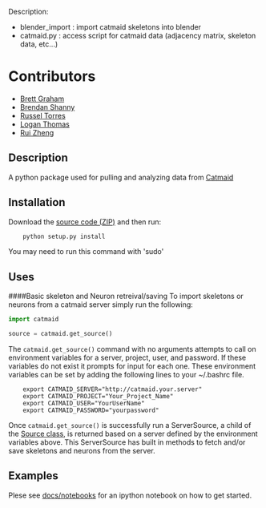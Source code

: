 Description:
- blender_import : import catmaid skeletons into blender
- catmaid.py : access script for catmaid data (adjacency matrix, skeleton data, etc...)

# Contributors
* [Brett Graham](https://github.com/braingram)
* [Brendan Shanny](https://github.com/brenshanny)
* [Russel Torres](https://github.com/RussTorres)
* [Logan Thomas](https://github.com/Lathomas42)
* [Rui Zheng](https://github.com/rui14)

## Description
A python package used for pulling and analyzing data from [Catmaid](www.catmaid.org)

## Installation
Download the [source code (ZIP)](https://github.com/htem/catmaid_tools/archive/module.zip "catmaid_tools source code") and then run:
```python
    python setup.py install
```
You may need to run this command with 'sudo'
## Uses

####Basic skeleton and Neuron retreival/saving
To import skeletons or neurons from a catmaid server simply run the following:
```python
import catmaid

source = catmaid.get_source()
```
The `catmaid.get_source()` command with no arguments attempts to call on environment variables for a server, project, user, and password. If these variables do not exist it prompts for input for each one. These environment variables can be set by adding the following lines to your ~/.bashrc file.
```
    export CATMAID_SERVER="http://catmaid.your.server"
    export CATMAID_PROJECT="Your_Project_Name"
    export CATMAID_USER="YourUserName"
    export CATMAID_PASSWORD="yourpassword"
```
Once `catmaid.get_source()` is successfully run a ServerSource, a child of the [Source class](https://github.com/htem/catmaid_tools/blob/module/catmaid/source.py#L60), is returned based on a server defined by the environment variables above. This ServerSource has built in methods to fetch and/or save skeletons and neurons from the server.

## Examples

Plese see [docs/notebooks](docs/notebooks) for an ipython notebook on how to get started.
